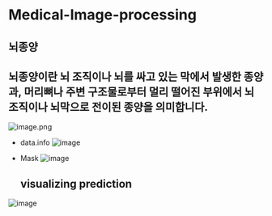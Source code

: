 # Medical-Image-processing
## **뇌종양**
## **뇌종양이란 뇌 조직이나 뇌를 싸고 있는 막에서 발생한 종양과, 머리뼈나 주변 구조물로부터 멀리 떨어진 부위에서 뇌 조직이나 뇌막으로 전이된 종양을 의미합니다.**
![image.png](attachment:10bc24e2-e985-4833-bff5-f2e980fa5e91.png)


* data.info
  ![image](https://github.com/lim4373/Medical-Image-processing/assets/114973162/0a12e063-5b54-420c-87b2-65b575318323)
* Mask
  ![image](https://github.com/lim4373/Medical-Image-processing/assets/114973162/f92cc49b-5ac0-42dc-8fa3-77e3d0ac4e2e)



  ## visualizing prediction
![image](https://github.com/lim4373/Medical-Image-processing/assets/114973162/a4dde30b-30d2-486f-aa1c-e3aff3c3baf3)
